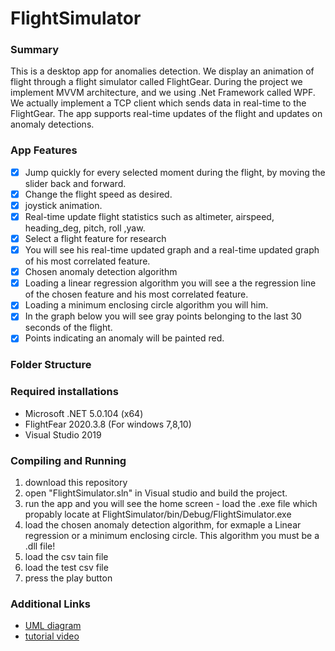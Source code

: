 # FlightSimulator

### Summary
This is a desktop app for anomalies detection. We display an animation of flight through a flight simulator called FlightGear.
During the project we implement MVVM architecture, and we using .Net Framework called WPF.
We actually implement a TCP client which sends data in real-time to the FlightGear. 
The app supports real-time updates of the flight and updates on anomaly detections.

### App Features
- [x] Jump quickly for every selected moment during the flight, by moving the slider back and forward.
- [x] Change the flight speed as desired.
- [x] joystick animation.
- [x] Real-time update flight statistics such as altimeter, airspeed, heading_deg, pitch, roll ,yaw.
- [x] Select a flight feature for research
- [x] You will see his real-time updated graph and a real-time updated graph of his most correlated feature.
- [x] Chosen anomaly detection algorithm
- [x] Loading a linear regression algorithm you will see a the regression line of the chosen feature and his most correlated feature.
- [x] Loading a minimum enclosing circle algorithm you will him.
- [x] In the graph below you will see gray points belonging to the last 30 seconds of the flight.
- [x] Points indicating an anomaly will be painted red.

### Folder Structure


### Required installations
* Microsoft .NET 5.0.104 (x64)
* FlightFear 2020.3.8 (For windows 7,8,10)
* Visual Studio 2019

### Compiling and Running
1. download this repository
2. open "FlightSimulator.sln" in Visual studio and build the project.
3. run the app and you will see the home screen - load the .exe file which propably locate at FlightSimulator/bin/Debug/FlightSimulator.exe
4. load the chosen anomaly detection algorithm, for exmaple a Linear regression or a minimum enclosing circle. This algorithm you must be a .dll file!
5. load the csv tain file
6. load the test csv file
7. press the play button 

### Additional Links
* [UML diagram](http://google.com)
* [tutorial video](http://google.com) 







